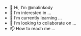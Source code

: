 - 👋 Hi, I’m @malinkody
- 👀 I’m interested in ...
- 🌱 I’m currently learning ...
- 💞️ I’m looking to collaborate on ...
- 📫 How to reach me ...

<!---
malinkody/malinkody is a ✨ special ✨ repository because its `README.md` (this file) appears on your GitHub profile.
You can click the Preview link to take a look at your changes.
--->
